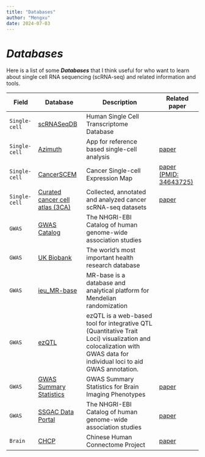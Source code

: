 ```yaml
---
title: "Databases"
author: "Mengxu"
date: 2024-07-03
---
```


<!--more-->
# *Databases*

Here is a list of some ***Databases*** that I think useful for who want to learn about single cell RNA sequencing (scRNA-seq) and related information and tools.

| Field | Database | Description | Related paper |
| -- | -- | -- | -- |
| `Single-cell` | [scRNASeqDB](https://bioinfo.uth.edu/scrnaseqdb/) | Human Single Cell Transcriptome Database | |
| `Single-cell` | [Azimuth](https://azimuth.hubmapconsortium.org/) | App for reference based single-cell analysis | [paper](https://doi.org/10.1016/j.cell.2021.04.048) |
| `Single-cell` | [CancerSCEM](https://ngdc.cncb.ac.cn/cancerscem/) | Cancer Single-cell Expression Map | [paper (PMID: 34643725)](https://pubmed.ncbi.nlm.nih.gov/34643725/) |
| `Single-cell` | [Curated cancer cell atlas (3CA)](https://www.weizmann.ac.il/sites/3CA/) | Collected, annotated and analyzed cancer scRNA-seq datasets | [paper](https://www.nature.com/articles/s41586-023-06130-4) |
| `GWAS` | [GWAS Catalog](https://www.ebi.ac.uk/gwas/home) | The NHGRI-EBI Catalog of human genome-wide association studies | |
| `GWAS` | [UK Biobank](https://www.ukbiobank.ac.uk/) | The world’s most important health research database | |
| `GWAS` | [ieu_MR-base](https://gwas.mrcieu.ac.uk/) | MR-base is a database and analytical platform for Mendelian randomization | |
| `GWAS` | [ezQTL](https://analysistools.cancer.gov/ezqtl/#/home) | ezQTL is a web-based tool for integrative QTL (Quantitative Trait Loci) visualization and colocalization with GWAS data for individual loci to aid GWAS annotation. | |
| `GWAS` | [GWAS Summary Statistics](https://github.com/BIG-S2/GWAS) | GWAS Summary Statistics for Brain Imaging Phenotypes | [paper](https://bmcbioinformatics.biomedcentral.com/articles/10.1186/s12859-022-04947-w) |
| `GWAS` | [SSGAC Data Portal](https://thessgac.com/) | The NHGRI-EBI Catalog of human genome-wide association studies | [paper](https://www.nature.com/articles/s41588-018-0147-3) |
| `Brain` | [CHCP](https://www.scidb.cn/en/detail?dataSetId=f512d085f3d3452a9b14689e9997ca94#p2) | Chinese Human Connectome Project | [paper](https://www.nature.com/articles/s41593-022-01215-1) |

